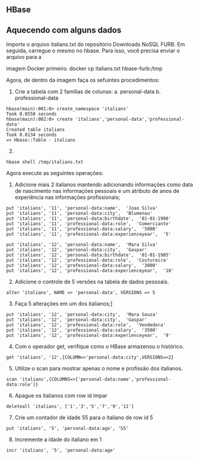 ## HBase

## Aquecendo com alguns dados

Importe o arquivo italians.txt do repositório Downloads NoSQL FURB. Em seguida,
carregue o mesmo no hbase. Para isso, você precisa enviar o arquivo para a

imagem Docker primeiro.
docker cp italians.txt hbase-furb:/tmp

Agora, de dentro da imagem faça os sefuintes procedimentos:

1. Crie a tabela com 2 famílias de colunas:
	a. personal-data
	b. professional-data

```
hbase(main):001:0> create_namespace 'italians'
Took 0.8550 seconds
hbase(main):002:0> create 'italians','personal-data','professional-data'
Created table italians
Took 0.8134 seconds
=> Hbase::Table - italians
```

2.
```
hbase shell /tmp/italians.txt
```

Agora execute as seguintes operações:

1. Adicione mais 2 italianos mantendo adicionando informações como data
de nascimento nas informações pessoais e um atributo de anos de
experiência nas informações profissionais;
```
put 'italians', '11', 'personal-data:name',  'Joao Silva'
put 'italians', '11', 'personal-data:city',  'Blumenau'
put 'italians', '11', 'personal-data:birthdate',  '01-01-1990'
put 'italians', '11', 'professional-data:role',  'Comerciante'
put 'italians', '11', 'professional-data:salary',  '5000'
put 'italians', '11', 'professional-data:experienceyear',  '5'

put 'italians', '12', 'personal-data:name',  'Mara Silva'
put 'italians', '12', 'personal-data:city',  'Gaspar'
put 'italians', '12', 'personal-data:birthdate',  '01-01-1985'
put 'italians', '12', 'professional-data:role',  'Costureira'
put 'italians', '12', 'professional-data:salary',  '3000'
put 'italians', '12', 'professional-data:experienceyear',  '10'
```

2. Adicione o controle de 5 versões na tabela de dados pessoais.
```
alter 'italians', NAME => 'personal-data', VERSIONS => 5
```

3. Faça 5 alterações em um dos italianos;]
```
put 'italians', '12', 'personal-data:city',  'Mara Souza'
put 'italians', '12', 'personal-data:city',  'Gaspar'
put 'italians', '12', 'professional-data:role',  'Vendedora'
put 'italians', '12', 'professional-data:salary',  '3500'
put 'italians', '12', 'professional-data:experienceyear',  '9'
```

4. Com o operador get, verifique como o HBase armazenou o histórico.
```
get 'italians', '12',{COLUMN=>'personal-data:city',VERSIONS=>2}
```

5. Utilize o scan para mostrar apenas o nome e profissão dos italianos.
```
scan 'italians',{COLUMNS=>['personal-data:name','professional-data:role']}
```

6. Apague os italianos com row id ímpar
```
deleteall 'italians', ['1','3','5','7','9','11']
```

7. Crie um contador de idade 55 para o italiano de row id 5
```
put 'italians', '5', 'personal-data:age', '55'
```

8. Incremente a idade do italiano em 1
```
incr 'italians', '5', 'personal-data:age'
```
